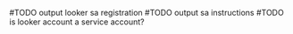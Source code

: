 #TODO output looker sa registration
#TODO output sa instructions
#TODO is looker account a service account?